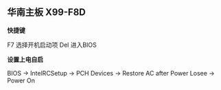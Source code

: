 ## 华南主板 X99-F8D

**快捷键**

F7      选择开机启动项
Del     进入BIOS

**设置上电自启**

BIOS -> IntelRCSetup -> PCH Devices -> Restore AC after Power Losee -> Power On

